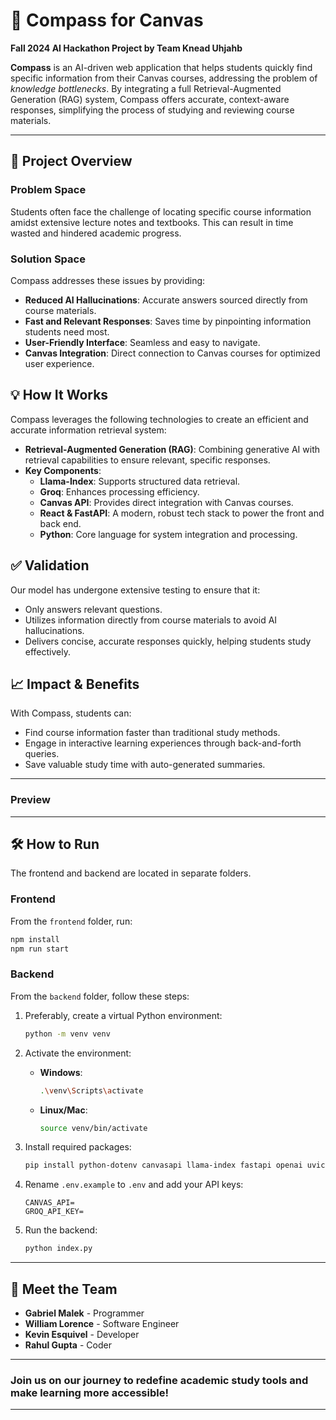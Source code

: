 # 🧭 Compass for Canvas

**Fall 2024 AI Hackathon Project by Team Knead Uhjahb**

**Compass** is an AI-driven web application that helps students quickly find specific information from their Canvas courses, addressing the problem of *knowledge bottlenecks*. By integrating a full Retrieval-Augmented Generation (RAG) system, Compass offers accurate, context-aware responses, simplifying the process of studying and reviewing course materials.

---

## 🚀 Project Overview

### Problem Space

Students often face the challenge of locating specific course information amidst extensive lecture notes and textbooks. This can result in time wasted and hindered academic progress.

### Solution Space

Compass addresses these issues by providing:
- **Reduced AI Hallucinations**: Accurate answers sourced directly from course materials.
- **Fast and Relevant Responses**: Saves time by pinpointing information students need most.
- **User-Friendly Interface**: Seamless and easy to navigate.
- **Canvas Integration**: Direct connection to Canvas courses for optimized user experience.

## 💡 How It Works

Compass leverages the following technologies to create an efficient and accurate information retrieval system:

- **Retrieval-Augmented Generation (RAG)**: Combining generative AI with retrieval capabilities to ensure relevant, specific responses.
- **Key Components**:
  - **Llama-Index**: Supports structured data retrieval.
  - **Groq**: Enhances processing efficiency.
  - **Canvas API**: Provides direct integration with Canvas courses.
  - **React & FastAPI**: A modern, robust tech stack to power the front and back end.
  - **Python**: Core language for system integration and processing.

## ✅ Validation

Our model has undergone extensive testing to ensure that it:
- Only answers relevant questions.
- Utilizes information directly from course materials to avoid AI hallucinations.
- Delivers concise, accurate responses quickly, helping students study effectively.

## 📈 Impact & Benefits

With Compass, students can:
- Find course information faster than traditional study methods.
- Engage in interactive learning experiences through back-and-forth queries.
- Save valuable study time with auto-generated summaries.

---

### Preview



---

## 🛠️ How to Run

The frontend and backend are located in separate folders.

### Frontend

From the `frontend` folder, run:

```bash
npm install
npm run start
```

### Backend

From the `backend` folder, follow these steps:

1. Preferably, create a virtual Python environment:

    ```bash
    python -m venv venv
    ```

2. Activate the environment:

   - **Windows**:
      ```bash
      .\venv\Scripts\activate
      ```
   - **Linux/Mac**:
      ```bash
      source venv/bin/activate
      ```

3. Install required packages:

    ```bash
    pip install python-dotenv canvasapi llama-index fastapi openai uvicorn
    ```

4. Rename `.env.example` to `.env` and add your API keys:

    ```
    CANVAS_API=
    GROQ_API_KEY=
    ```

5. Run the backend:

    ```bash
    python index.py
    ```

---

## 👥 Meet the Team

- **Gabriel Malek** - Programmer
- **William Lorence** - Software Engineer
- **Kevin Esquivel** - Developer
- **Rahul Gupta** - Coder

---

### Join us on our journey to redefine academic study tools and make learning more accessible!

--- 

